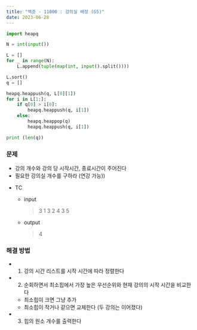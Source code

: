 ```yaml
---
title: "백준 - 11000 : 강의실 배정 (G5)"
date: 2023-06-28
---
```


```python
import heapq

N = int(input())

L = []
for _ in range(N):
    L.append(tuple(map(int, input().split())))

L.sort()
q = []

heapq.heappush(q, L[0][1])
for i in L[1:]:
    if q[0] > i[0]:
        heapq.heappush(q, i[1])
    else:
        heapq.heappop(q)
        heapq.heappush(q, i[1])

print (len(q))
```

### 문제

- 강의 개수와 강의 당 시작시간, 종료시간이 주어진다
- 필요한 강의실 개수를 구하라 (연강 가능))

* TC

  - input
    > 3
    > 1 3
    > 2 4
    > 3 5
  - output
    > 4

### 해결 방법

- 1. 강의 시간 리스트를 시작 시간에 따라 정렬한다
- 2. 순회하면서 최소힙에서 가장 높은 우선순위와 현재 강의의 시작 시간을 비교한다
  - 최소힙이 크면 그냥 추가
  - 최소힙이 작거나 같으면 교체한다 (두 강의는 이어졌다)
- 3. 힙의 원소 개수를 출력한다
